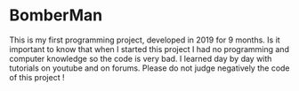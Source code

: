 # BomberMan
This is my first programming project, developed in 2019 for 9 months.
Is it important to know that when I started this project I had no programming and computer knowledge so the code is very bad.
I learned day by day with tutorials on youtube and on forums.
Please do not judge negatively the code of this project !
